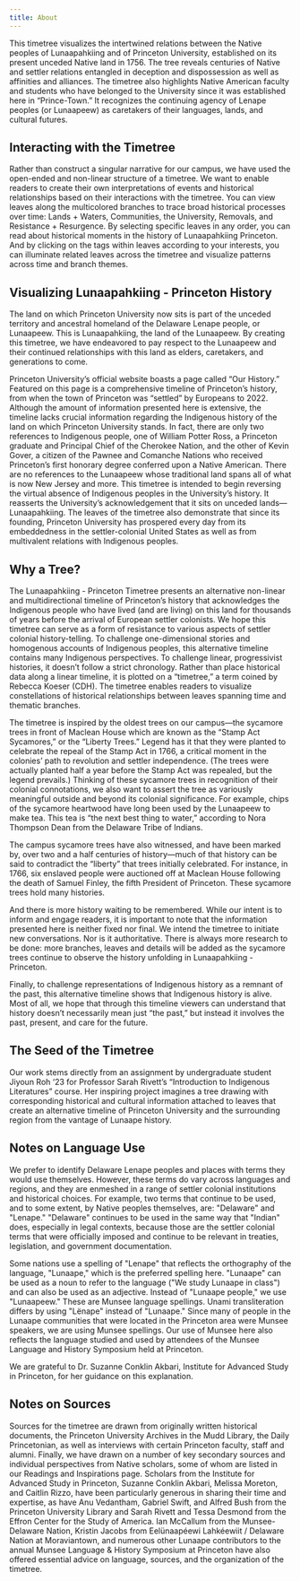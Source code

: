 ```yaml
---
title: About
---
```

This timetree visualizes the intertwined relations between the Native peoples of Lunaapahkiing and of Princeton University, established on its present unceded Native land in 1756. The tree reveals centuries of Native and settler relations entangled in deception and dispossession as well as affinities and alliances. The timetree also highlights Native American faculty and students who have belonged to the University since it was established here in “Prince-Town.” It recognizes the continuing agency of Lenape peoples (or Lunaapeew) as caretakers of their languages, lands, and cultural futures.


## Interacting with the Timetree

Rather than construct a singular narrative for our campus, we have used the open-ended and non-linear structure of a timetree. We want to enable readers to create their own interpretations of events and historical relationships based on their interactions with the timetree. You can view leaves along the multicolored branches to trace broad historical processes over time:  Lands + Waters, Communities, the University, Removals, and Resistance + Resurgence. By selecting specific leaves in any order, you can read about historical moments in the history of Lunaapahkiing Princeton. And by clicking on the tags within leaves according to your interests, you can illuminate related leaves across the timetree and visualize patterns across time and branch themes. 

## Visualizing Lunaapahkiing - Princeton History

The land on which Princeton University now sits is part of the unceded territory and ancestral homeland of the Delaware Lenape people, or Lunaapeew. This is Lunaapahkiing, the land of the Lunaapeew. By creating this timetree, we have endeavored to pay respect to the Lunaapeew and their continued relationships with this land as elders, caretakers, and generations to come.

Princeton University’s official website boasts a page called “Our History.” Featured on this page is a comprehensive timeline of Princeton’s history, from when the town of Princeton was “settled” by Europeans to 2022. Although the amount of information presented here is extensive, the timeline lacks crucial information regarding the Indigenous history of the land on which Princeton University stands. In fact, there are only two references to Indigenous people, one of William Potter Ross, a Princeton graduate and Principal Chief of the Cherokee Nation, and the other of Kevin Gover, a citizen of the Pawnee and Comanche Nations who received Princeton’s first honorary degree conferred upon a Native American. There are no references to the Lunaapeew whose traditional land spans all of what is now New Jersey and more. This timetree is intended to begin reversing the virtual absence of Indigenous peoples in the University’s history. It reasserts the University’s acknowledgement that it sits on unceded lands—Lunaapahkiing. The leaves of the timetree also demonstrate that since its founding, Princeton University has prospered every day from its embeddedness in the settler-colonial United States as well as from  multivalent relations with Indigenous peoples.

## Why a Tree?

The Lunaapahkiing - Princeton Timetree presents an alternative non-linear and multidirectional timeline of Princeton’s history that acknowledges the Indigenous people who have lived (and are living) on this land for thousands of years before the arrival of European settler colonists. We hope this timetree can serve as a form of resistance to various aspects of settler colonial history-telling. To challenge one-dimensional stories and homogenous accounts of Indigenous peoples, this alternative timeline contains many Indigenous perspectives. To challenge linear, progressivist histories, it doesn’t follow a strict chronology. Rather than place historical data along a linear timeline, it is plotted on a “timetree,” a term coined by Rebecca Koeser (CDH). The timetree enables readers to visualize constellations of historical relationships between leaves spanning time and thematic branches.

The timetree is inspired by the oldest trees on our campus—the sycamore trees in front of Maclean House which are known as the “Stamp Act Sycamores,” or the “Liberty Trees.” Legend has it that they were planted to celebrate the repeal of the Stamp Act in 1766, a critical moment in the colonies’ path to revolution and settler independence. (The trees were actually planted half a year before the Stamp Act was repealed, but the legend prevails.) Thinking of these sycamore trees in recognition of  their colonial connotations, we also want to assert the tree as variously meaningful outside and beyond its colonial significance. For example, chips of the sycamore heartwood have long been used by the Lunaapeew to make tea. This tea is “the next best thing to water,” according to Nora Thompson Dean from the Delaware Tribe of Indians. 

The campus sycamore trees have also witnessed, and have been marked by, over two and a half centuries of history—much of that history can be said to contradict the “liberty” that trees initially celebrated. For instance, in 1766, six enslaved people were auctioned off at Maclean House following the death of Samuel Finley, the fifth President of Princeton. These sycamore trees hold many histories. 

And there is more history waiting to be remembered. While our intent is to inform and engage readers, it is important to note that the information presented here is neither fixed nor final. We intend the timetree to initiate new conversations. Nor is it authoritative. There is always more research to be done: more branches, leaves and details will be added as the sycamore trees continue to observe the history unfolding in Lunaapahkiing - Princeton.

Finally, to challenge representations of Indigenous history as a remnant of the past, this alternative timeline shows that Indigenous history is alive. Most of all, we hope that through this timeline viewers can understand that history doesn’t necessarily mean just “the past,” but instead it involves the past, present, and care for the future. 


## The Seed of the Timetree

Our work stems directly from an assignment by undergraduate student Jiyoun Roh ‘23 for Professor Sarah Rivett’s “Introduction to Indigenous Literatures” course. Her inspiring project imagines a tree drawing with corresponding historical and cultural information attached to leaves that create an alternative timeline of Princeton University and the surrounding region from the vantage of Lunaape history.

## Notes on Language Use

We prefer to identify Delaware Lenape peoples and places with terms they would use themselves. However, these terms do vary across languages and regions, and they are enmeshed in a range of settler colonial institutions and historical choices. For example, two terms that continue to be used, and to some extent, by Native peoples themselves, are: "Delaware" and "Lenape." "Delaware" continues to be used in the same way that "Indian" does, especially in legal contexts, because those are the settler colonial terms that were officially imposed and continue to be relevant in treaties, legislation, and government documentation.

Some nations use a spelling of "Lenape" that reflects the orthography of the language, "Lunaape," which is the preferred spelling here. "Lunaape" can be used as a noun to refer to the language ("We study Lunaape in class") and can also be used as an adjective. Instead of "Lunaape people," we use "Lunaapeew." These are Munsee language spellings. Unami transliteration differs by using "Lënape" instead of "Lunaape." Since many of people in the Lunaape communities that were located in the Princeton area were Munsee speakers, we are using Munsee spellings. Our use of Munsee here also reflects the language studied and used by attendees of the Munsee Language and History Symposium held at Princeton. 

We are grateful to Dr. Suzanne Conklin Akbari, Institute for Advanced Study in Princeton, for her guidance on this explanation.

## Notes on Sources

Sources for the timetree are drawn from originally written historical documents, the Princeton University Archives in the Mudd Library, the Daily Princetonian, as well as interviews with certain Princeton faculty, staff and alumni. Finally, we have drawn on a number of key secondary sources and individual perspectives from Native scholars, some of whom are listed in our Readings and Inspirations page. Scholars from the Institute for Advanced Study in Princeton, Suzanne Conklin Akbari, Melissa Moreton, and Caitlin Rizzo, have been particularly generous in sharing their time and expertise, as have Anu Vedantham, Gabriel Swift, and Alfred Bush from the Princeton University Library and Sarah Rivett and Tessa Desmond from the Effron Center for the Study of America. Ian McCallum from the Munsee-Delaware Nation, Kristin Jacobs from Eelünaapéewi Lahkéewiit / Delaware Nation at Moraviantown, and numerous other Lunaape contributors to the annual Munsee Language & History Symposium at Princeton have also offered essential advice on language, sources, and the organization of the timetree. 

